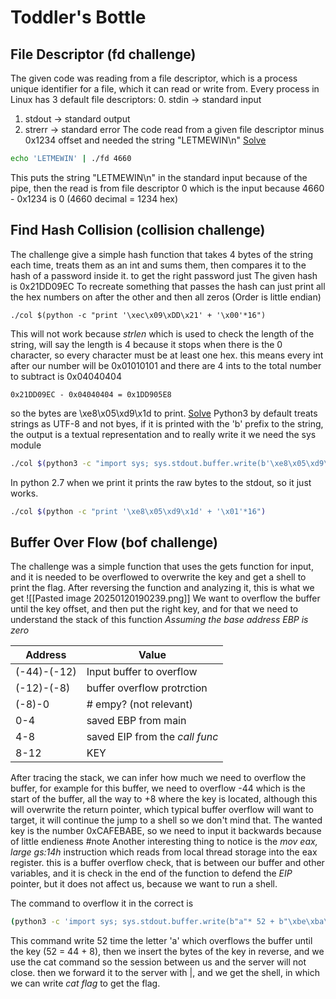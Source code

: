 # Toddler's Bottle
## File Descriptor (fd challenge)
The given code was reading from a file descriptor, which is a process unique identifier for a file, which it can read or write from. Every process in Linux has 3 default file descriptors: 
0. stdin -> standard input
1. stdout -> standard output
2. strerr -> standard error
The code read from a given file descriptor minus 0x1234 offset and needed the string "LETMEWIN\n"
<u>Solve</u>
```bash
echo 'LETMEWIN' | ./fd 4660 
```
This puts the string "LETMEWIN\n" in the standard input because of the pipe, then the read is from file descriptor 0 which is the input because 4660 - 0x1234 is 0 (4660 decimal = 1234 hex)

## Find Hash Collision (collision challenge)
The challenge give a simple hash function that takes 4 bytes of the string each time, treats them as an int and sums them, then compares it to the hash of a password inside it. to get the right password just 
The given hash is 0x21DD09EC
To recreate something that passes the hash can just print all the hex numbers on after the other and then all zeros (Order is little endian)
```
./col $(python -c "print '\xec\x09\xDD\x21' + '\x00'*16")
```
This will not work because _strlen_ which is used to check the length of the string, will say the length is 4 because it stops when there is the 0 character, so every character must be at least one hex.
this means every int after our number will be 0x01010101 and there are 4 ints to the total number to subtract is 0x04040404
```
0x21DD09EC - 0x04040404 = 0x1DD905E8
```
so the bytes are \xe8\x05\xd9\x1d to print.
<u>Solve</u>
Python3 by default treats strings as UTF-8 and not byes, if it is printed with the 'b' prefix to the string, the output is a textual representation and to really write it we need the sys module 
```bash
./col $(python3 -c "import sys; sys.stdout.buffer.write(b'\xe8\x05\xd9\x1d' + b'\x01'*16)")
```
In python 2.7 when we print it prints the raw bytes to the stdout, so it just works.
```bash
./col $(python -c "print '\xe8\x05\xd9\x1d' + '\x01'*16")
```
## Buffer Over Flow (bof challenge)
The challenge was a simple function that uses the gets function for input, and it is needed to be overflowed to overwrite the key and get a shell to print the flag.
After reversing the function and analyzing it, this is what we get
![[Pasted image 20250120190239.png]]
We want to overflow the buffer until the key offset, and then put the right key, and for that we need to understand the stack of this function
_Assuming the base address EBP is zero_

| Address     | Value                          |
| ----------- | ------------------------------ |
| (-44)-(-12) | Input buffer to overflow       |
| (-12)-(-8)  | buffer overflow protrction     |
| (-8)-0      | # empy? (not relevant)         |
| 0-4         | saved EBP from main            |
| 4-8         | saved EIP from the _call func_ |
| 8-12        | KEY                  

After tracing the stack, we can infer how much we need to overflow the buffer, for example for this buffer, we need to overflow -44 which is the start of the buffer, all the way to +8 where the key is located, although this will overwrite the return pointer, which typical buffer overflow will want to target, it will continue the jump to a shell so we don't mind that. 
The wanted key is the number 0xCAFEBABE, so we need to input it backwards because of little endieness
#note 
Another interesting thing to notice is the _mov eax, large gs:14h_ instruction which reads from local thread storage into the eax register. this is a buffer overflow check, that is between our buffer and other variables, and it is check in the end of the function to defend the _EIP_ pointer, but it does not affect us, because we want to run a shell.

The command to overflow it in the correct is 
```bash
(python3 -c 'import sys; sys.stdout.buffer.write(b"a"* 52 + b"\xbe\xba\xfe\xca\n")'; cat) | nc pwnable.kr 9000
```
This command write 52 time the letter 'a' which overflows the buffer until the key (52 = 44 + 8), then we insert the bytes of the key in reverse, and we use the cat command so the session between us and the server will not close. then we forward it to the server with |, and we get the shell, in which we can write _cat flag_ to get the flag. 
